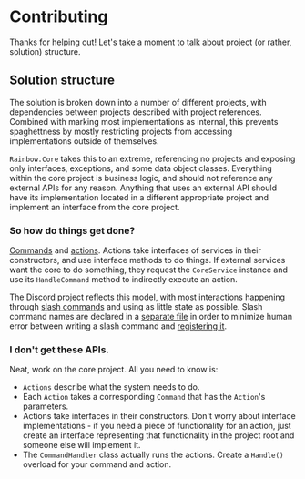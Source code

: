 # Contributing
Thanks for helping out! Let's take a moment to talk about project (or rather, solution) structure.

## Solution structure
The solution is broken down into a number of different projects, with dependencies between projects described with project references.
Combined with marking most implementations as internal, this prevents spaghettness by mostly restricting projects from accessing implementations
outside of themselves.

`Rainbow.Core` takes this to an extreme, referencing no projects and exposing only interfaces, exceptions, and some
data object classes. Everything within the core project is business logic, and should not reference any external APIs for any reason. Anything
that uses an external API should have its implementation located in a different appropriate project and implement an interface from the core
project.

### So how do things get done?
[Commands](https://github.com/RainbowGuard/rainbow/tree/main/src/Rainbow.Core/Commands) and [actions](https://github.com/RainbowGuard/rainbow/tree/main/src/Rainbow.Core/Internal/Actions).
Actions take interfaces of services in their constructors, and use interface methods to do things. If external services
want the core to do something, they request the `CoreService` instance and use its `HandleCommand` method to indirectly execute an action.

The Discord project reflects this model, with most interactions happening through [slash commands](https://github.com/RainbowGuard/rainbow/tree/main/src/Rainbow.Discord/Internal/SlashCommands) and using as little state as possible.
Slash command names are declared in a [separate file](https://github.com/RainbowGuard/rainbow/blob/main/src/Rainbow.Discord/Internal/SlashCommandNames.cs) in order
to minimize human error between writing a slash command and [registering it](https://github.com/RainbowGuard/rainbow/blob/d92735979e9778ecaeb76fd327500cc906249a8f/src/Rainbow.Discord/Internal/Events/ClientReady.cs#L16-L29).

### I don't get these APIs.
Neat, work on the core project. All you need to know is:
 - `Actions` describe what the system needs to do.
 - Each `Action` takes a corresponding `Command` that has the `Action`'s parameters.
 - Actions take interfaces in their constructors. Don't worry about interface implementations - if you need a piece of functionality for an action, just create an interface representing that functionality in the project root and someone else will implement it.
 - The `CommandHandler` class actually runs the actions. Create a `Handle()` overload for your command and action.
